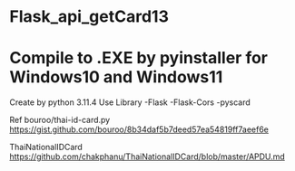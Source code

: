 # Flask_api_getCard13


# Compile to .EXE by pyinstaller for Windows10 and Windows11


Create by python 3.11.4
Use Library
-Flask
-Flask-Cors
-pyscard


Ref
bouroo/thai-id-card.py
https://gist.github.com/bouroo/8b34daf5b7deed57ea54819ff7aeef6e


ThaiNationalIDCard
https://github.com/chakphanu/ThaiNationalIDCard/blob/master/APDU.md
